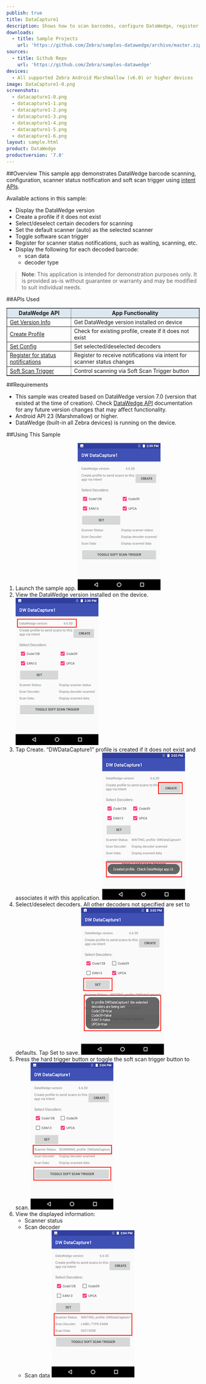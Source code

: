 ```yaml
---
publish: true
title: DataCapture1
description: Shows how to scan barcodes, configure DataWedge, register for scanner status notifications, and use the software scan trigger via intent APIs.
downloads:
  - title: Sample Projects
    url: 'https://github.com/Zebra/samples-datawedge/archive/master.zip'
sources:
  - title: Github Repo
    url: 'https://github.com/Zebra/samples-datawedge'
devices:
  - All supported Zebra Android Marshmallow (v6.0) or higher devices
image: DataCapture1-0.png
screenshots:
  - datacapture1-0.png
  - datacapture1-1.png
  - datacapture1-2.png
  - datacapture1-3.png
  - datacapture1-4.png
  - datacapture1-5.png
  - datacapture1-6.png
layout: sample.html
product: DataWedge
productversion: '7.0'
---
```


##Overview 
This sample app demonstrates DataWedge barcode scanning, configuration, scanner status notification and soft scan trigger using [intent APIs](http://techdocs.zebra.com/datawedge/latest/guide/api/). 

Available actions in this sample: 
* Display the DataWedge version
* Create a profile if it does not exist   
* Select/deselect certain decoders for scanning
* Set the default scanner (auto) as the selected scanner
* Toggle software scan trigger
* Register for scanner status notifications, such as waiting, scanning, etc.  
* Display the following for each decoded barcode:  
  * scan data 
  * decoder type 

>**Note**: This application is intended for demonstration purposes only. It is provided as-is without guarantee or warranty and may be modified to suit individual needs.

##APIs Used

<table class="facelift" style="width:100%" border="1" padding="5px">
  <tr bgcolor="#dce8ef">
    <th>DataWedge API</th>
    <th>App Functionality</th>
  </tr>
  
  <tr>
	  <td><a href="http://techdocs.zebra.com/datawedge/latest/guide/api/getversioninfo/">Get Version Info</a></td>
	  <td>Get DataWedge version installed on device</td>
  </tr>

  <tr>
    <td><a href="http://techdocs.zebra.com/datawedge/latest/guide/api/createprofile/">Create Profile</a></td>
    <td>Check for existing profile, create if it does not exist</td>
  </tr>

  <tr>
    <td><a href="http://techdocs.zebra.com/datawedge/latest/guide/api/setconfig/">Set Config</a></td>
    <td>Set selected/deselected decoders</td>
  </tr>

  <tr>
    <td><a href="http://techdocs.zebra.com/datawedge/latest/guide/api/registerfornotification/">Register for status notifications</a></td>
    <td>Register to receive notifications via intent for scanner status changes</td>
  </tr>

  <tr>
    <td><a href="http://techdocs.zebra.com/datawedge/latest/guide/api/softscantrigger/">Soft Scan Trigger</a></td>
    <td>Control scanning via Soft Scan Trigger button</td>
  </tr>
</table>

##Requirements
* This sample was created based on DataWedge version 7.0 (version that existed at the time of creation). Check [DataWedge API](http://techdocs.zebra.com/datawedge/latest/guide/about/) documentation for any future version changes that may affect functionality.
* Android API 23 (Marshmallow) or higher.
* DataWedge (built-in all Zebra devices) is running on the device.

##Using This Sample
1. Launch the sample app.
  ![img](datacapture1-0-mini.png)  
2. View the DataWedge version installed on the device. 
  ![img](datacapture1-1-mini.png)  
3. Tap Create. “DWDataCapture1” profile is created if it does not exist and associates it with this application. 
  ![img](datacapture1-2-mini.png)  
4. Select/deselect decoders. All other decoders not specified are set to defaults. Tap Set to save.
  ![img](datacapture1-4-mini.png)   
5. Press the hard trigger button or toggle the soft scan trigger button to scan. 
  ![img](datacapture1-5-mini.png)  
6. View the displayed information: 
   * Scanner status
   * Scan decoder
   * Scan data 
![img](datacapture1-6-mini.png)  
 
  













